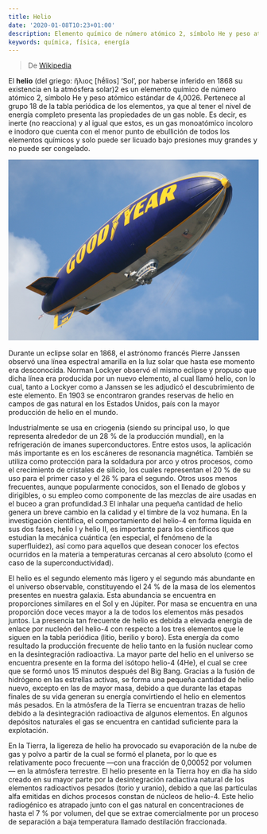 ```yaml
---
title: Helio
date: '2020-01-08T10:23+01:00'
description: Elemento químico de número atómico 2, símbolo He y peso atómico estándar de 4,0026
keywords: química, física, energía
---
```


> De [Wikipedia](hhttps://es.wikipedia.org/wiki/Helio)

El __helio__ (del griego: ἥλιος [hḗlios] ‘Sol’, por haberse inferido en 1868 su existencia en la atmósfera solar)2​ es un elemento químico de número atómico 2, símbolo He y peso atómico estándar de 4,0026. Pertenece al grupo 18 de la tabla periódica de los elementos, ya que al tener el nivel de energía completo presenta las propiedades de un gas noble. Es decir, es inerte (no reacciona) y al igual que estos, es un gas monoatómico incoloro e inodoro que cuenta con el menor punto de ebullición de todos los elementos químicos y solo puede ser licuado bajo presiones muy grandes y no puede ser congelado.

![The Goodyear blimp](goodyear-blimp.jpg "Because of its low density and incombustibility, helium is the gas of choice to fill airships such as the Goodyear blimp.")

Durante un eclipse solar en 1868, el astrónomo francés Pierre Janssen observó una línea espectral amarilla en la luz solar que hasta ese momento era desconocida. Norman Lockyer observó el mismo eclipse y propuso que dicha línea era producida por un nuevo elemento, al cual llamó helio, con lo cual, tanto a Lockyer como a Janssen se les adjudicó el descubrimiento de este elemento. En 1903 se encontraron grandes reservas de helio en campos de gas natural en los Estados Unidos, país con la mayor producción de helio en el mundo.

Industrialmente se usa en criogenia (siendo su principal uso, lo que representa alrededor de un 28 % de la producción mundial), en la refrigeración de imanes superconductores. Entre estos usos, la aplicación más importante es en los escáneres de resonancia magnética. También se utiliza como protección para la soldadura por arco y otros procesos, como el crecimiento de cristales de silicio, los cuales representan el 20 % de su uso para el primer caso y el 26 % para el segundo. Otros usos menos frecuentes, aunque popularmente conocidos, son el llenado de globos y dirigibles, o su empleo como componente de las mezclas de aire usadas en el buceo a gran profundidad.3​ El inhalar una pequeña cantidad de helio genera un breve cambio en la calidad y el timbre de la voz humana. En la investigación científica, el comportamiento del helio-4 en forma líquida en sus dos fases, helio I y helio II, es importante para los científicos que estudian la mecánica cuántica (en especial, el fenómeno de la superfluidez), así como para aquellos que desean conocer los efectos ocurridos en la materia a temperaturas cercanas al cero absoluto (como el caso de la superconductividad).

El helio es el segundo elemento más ligero y el segundo más abundante en el universo observable, constituyendo el 24 % de la masa de los elementos presentes en nuestra galaxia. Esta abundancia se encuentra en proporciones similares en el Sol y en Júpiter. Por masa se encuentra en una proporción doce veces mayor a la de todos los elementos más pesados juntos. La presencia tan frecuente de helio es debida a elevada energía de enlace por nucleón del helio-4 con respecto a los tres elementos que le siguen en la tabla periódica (litio, berilio y boro). Esta energía da como resultado la producción frecuente de helio tanto en la fusión nuclear como en la desintegración radioactiva. La mayor parte del helio en el universo se encuentra presente en la forma del isótopo helio-4 (4He), el cual se cree que se formó unos 15 minutos después del Big Bang. Gracias a la fusión de hidrógeno en las estrellas activas, se forma una pequeña cantidad de helio nuevo, excepto en las de mayor masa, debido a que durante las etapas finales de su vida generan su energía convirtiendo el helio en elementos más pesados. En la atmósfera de la Tierra se encuentran trazas de helio debido a la desintegración radioactiva de algunos elementos. En algunos depósitos naturales el gas se encuentra en cantidad suficiente para la explotación.

En la Tierra, la ligereza de helio ha provocado su evaporación de la nube de gas y polvo a partir de la cual se formó el planeta, por lo que es relativamente poco frecuente —con una fracción de 0,00052 por volumen— en la atmósfera terrestre. El helio presente en la Tierra hoy en día ha sido creado en su mayor parte por la desintegración radiactiva natural de los elementos radioactivos pesados (torio y uranio), debido a que las partículas alfa emitidas en dichos procesos constan de núcleos de helio-4. Este helio radiogénico es atrapado junto con el gas natural en concentraciones de hasta el 7 % por volumen, del que se extrae comercialmente por un proceso de separación a baja temperatura llamado destilación fraccionada.
